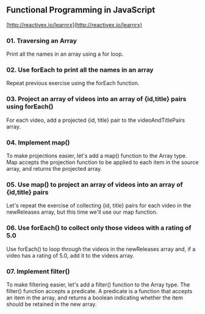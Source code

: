 ## Functional Programming in JavaScript

[http://reactivex.io/learnrx](http://reactivex.io/learnrx)

### 01. Traversing an Array

Print all the names in an array using a for loop.

### 02. Use forEach to print all the names in an array

Repeat previous exercise using the forEach function.

### 03. Project an array of videos into an array of {id,title} pairs using forEach()

For each video, add a projected {id, title} pair to the videoAndTitlePairs array.

### 04. Implement map()

To make projections easier, let's add a map() function to the Array type. Map accepts the projection function to be applied to each item in the source array, and returns the projected array.

### 05. Use map() to project an array of videos into an array of {id,title} pairs

Let's repeat the exercise of collecting {id, title} pairs for each video in the newReleases array, but this time we'll use our map function.

### 06. Use forEach() to collect only those videos with a rating of 5.0

Use forEach() to loop through the videos in the newReleases array and, if a video has a rating of 5.0, add it to the videos array.

### 07. Implement filter()

To make filtering easier, let's add a filter() function to the Array type. The filter() function accepts a predicate. A predicate is a function that accepts an item in the array, and returns a boolean indicating whether the item should be retained in the new array.